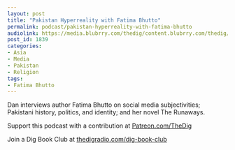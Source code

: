 ```yaml
---
layout: post
title: "Pakistan Hyperreality with Fatima Bhutto"
permalink: podcast/pakistan-hyperreality-with-fatima-bhutto
audiolink: https://media.blubrry.com/thedig/content.blubrry.com/thedig/The_Dig-EP_290-Bhutto.mp3
post_id: 1839
categories: 
- Asia
- Media
- Pakistan
- Religion
tags: 
- Fatima Bhutto
---
```


Dan interviews author Fatima Bhutto on social media subjectivities; Pakistani history, politics, and identity; and her novel 
The Runaways.

Support this podcast with a contribution at 
[Patreon.com/TheDig](http://Patreon.com/TheDig)

Join a Dig Book Club at 
[thedigradio.com/dig-book-club](http://thedigradio.com/dig-book-club)